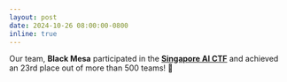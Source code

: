 ```yaml
---
layout: post
date: 2024-10-26 08:00:00-0800
inline: true
---
```


Our team, **Black Mesa** participated in the [**Singapore AI CTF**](https://www.tech.gov.sg/media/events/singapore-ai-ctf-2024/) and achieved an 23rd place out of more than 500 teams! 🎉
